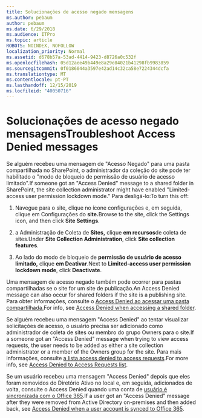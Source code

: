 ```yaml
---
title: Solucionações de acesso negado mensagens
ms.author: pebaum
author: pebaum
ms.date: 6/29/2018
ms.audience: ITPro
ms.topic: article
ROBOTS: NOINDEX, NOFOLLOW
localization_priority: Normal
ms.assetid: d678b57a-53ad-4414-9423-d8726a0c532f
ms.openlocfilehash: 05d12aee49b449e8a29e84021b41298fb9983859
ms.sourcegitcommit: 0f0186044a3597e42ad14c32ca58e7224344dcfa
ms.translationtype: MT
ms.contentlocale: pt-PT
ms.lasthandoff: 12/15/2019
ms.locfileid: "40050716"
---
```

# <a name="troubleshoot-access-denied-messages"></a><span data-ttu-id="0204f-102">Solucionações de acesso negado mensagens</span><span class="sxs-lookup"><span data-stu-id="0204f-102">Troubleshoot Access Denied messages</span></span>

<span data-ttu-id="0204f-103">Se alguém recebeu uma mensagem de "Acesso Negado" para uma pasta compartilhada no SharePoint, o administrador da coleção do site pode ter habilitado o "modo de bloqueio de permissão de usuário de acesso limitado".</span><span class="sxs-lookup"><span data-stu-id="0204f-103">If someone got an "Access Denied" message to a shared folder in SharePoint, the site collection administrator might have enabled "Limited-access user permission lockdown mode."</span></span> <span data-ttu-id="0204f-104">Para desligá-lo:</span><span class="sxs-lookup"><span data-stu-id="0204f-104">To turn this off:</span></span> 
  
1. <span data-ttu-id="0204f-105">Navegue para o site, clique no ícone configurações e, em seguida, clique em Configurações do **site.**</span><span class="sxs-lookup"><span data-stu-id="0204f-105">Browse to the site, click the Settings icon, and then click **Site Settings**.</span></span>
    
2. <span data-ttu-id="0204f-106">a Administração de Coleta de **Sites,** clique **em recursos**de coleta de sites.</span><span class="sxs-lookup"><span data-stu-id="0204f-106">Under **Site Collection Administration**, click **Site collection features**.</span></span>
    
3. <span data-ttu-id="0204f-107">Ao lado do modo de bloqueio de **permissão de usuário de acesso limitado,** clique **em Deativar**.</span><span class="sxs-lookup"><span data-stu-id="0204f-107">Next to **Limited-access user permission lockdown mode**, click **Deactivate**.</span></span>
    
<span data-ttu-id="0204f-108">Uma mensagem de acesso negado também pode ocorrer para pastas compartilhadas se o site for um site de publicação.</span><span class="sxs-lookup"><span data-stu-id="0204f-108">An Access Denied message can also occur for shared folders if the site is a publishing site.</span></span> <span data-ttu-id="0204f-109">Para obter informações, consulte o [Access Denied ao acessar uma pasta compartilhada.](https://go.microsoft.com/fwlink/?linkid=2004317)</span><span class="sxs-lookup"><span data-stu-id="0204f-109">For info, see [Access Denied when accessing a shared folder](https://go.microsoft.com/fwlink/?linkid=2004317).</span></span>
  
<span data-ttu-id="0204f-110">Se alguém recebeu uma mensagem "Access Denied" ao tentar visualizar solicitações de acesso, o usuário precisa ser adicionado como administrador de coleta de sites ou membro do grupo Owners para o site.</span><span class="sxs-lookup"><span data-stu-id="0204f-110">If a someone got an "Access Denied" message when trying to view access requests, the user needs to be added as either a site collection administrator or a member of the Owners group for the site.</span></span> <span data-ttu-id="0204f-111">Para mais informações, consulte [a lista access denied to access requests](https://go.microsoft.com/fwlink/?linkid=2004220).</span><span class="sxs-lookup"><span data-stu-id="0204f-111">For more info, see [Access Denied to Access Requests list](https://go.microsoft.com/fwlink/?linkid=2004220).</span></span>
  
<span data-ttu-id="0204f-112">Se um usuário recebeu uma mensagem "Access Denied" depois que eles foram removidos do Diretório Ativo no local e, em seguida, adicionados de volta, consulte o Access Denied quando uma conta de [usuário é sincronizada com o Office 365](https://go.microsoft.com/fwlink/?linkid=2004318).</span><span class="sxs-lookup"><span data-stu-id="0204f-112">If a user got an "Access Denied" message after they were removed from Active Directory on-premises and then added back, see [Access Denied when a user account is synced to Office 365](https://go.microsoft.com/fwlink/?linkid=2004318).</span></span>
  

